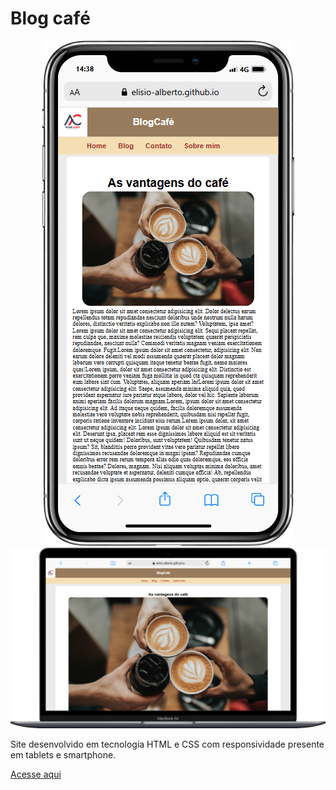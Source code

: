 # Blog café

   
<div align=center>

<img src="./img/iPhone-X-elisio-alberto.github.io.png" whidth= 100>

<img src="./img/Macbook-Air-elisio-alberto.github.io.png" whidth= 100>
</div>


Site desenvolvido em tecnologia HTML e CSS com responsividade presente em tablets e smartphone.

[Acesse aqui](https://elisio-alberto.github.io/blog-coff/)